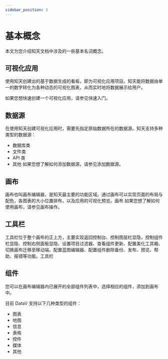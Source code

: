 ```yaml
---
sidebar_position: 3
---
```


# 基本概念

本文为您介绍知天文档中涉及的一些基本名词概念。

## 可视化应用

使用知天创建出的基于数据生成的看板，即为可视化应用项目。知天能将数据由单一的数字转化为各种动态的可视化图表，从而实时地将数据展示给用户。

如果您想快速创建一个可视化应用，请参见快速入门。

## 数据源

在使用知天创建可视化应用时，需要先指定原始数据所在的数据源。知天支持多种类型的数据源：

- 数据库类
- 文件类
- API 类
- 其他
  如果您想了解如何添加数据源，请参见添加数据源。

## 画布

画布也叫画布编辑器，是知天最主要的功能区域。通过画布可以实现页面的布局与配色，各图表的大小位置排布，以及应用的可视化预览。画布
如果您想了解如何使用画布，请参见画布操作。

## 工具栏

工具栏位于整个画布的正上方，主要实现返回控制台、控制图层栏显隐，控制组件栏显隐、控制右侧面板显隐、设置项目过滤器、查看组件更新、配置美化工具箱、切换画布迁移至移动端、配置蓝图编辑器、配置组件删除备份、发布、预览、帮助、报错等功能。工具栏

## 组件

您可以在画布编辑器内已展开的全部组件列表中，选择相应的组件，添加到画布中。

目前 DataV 支持以下几种类型的组件：

- 图表
- 地图
- 信息
- 表格
- 控件
- 媒体
- 其他
